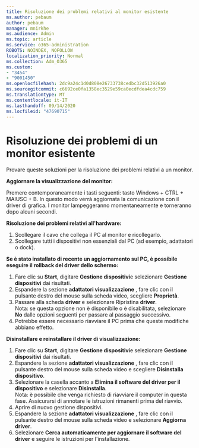 ```yaml
---
title: Risoluzione dei problemi relativi al monitor esistente
ms.author: pebaum
author: pebaum
manager: mnirkhe
ms.audience: Admin
ms.topic: article
ms.service: o365-administration
ROBOTS: NOINDEX, NOFOLLOW
localization_priority: Normal
ms.collection: Adm_O365
ms.custom:
- "3454"
- "9001450"
ms.openlocfilehash: 2dc9a24c1d0d808e26733738cedbc32d513926a0
ms.sourcegitcommit: c6692ce0fa1358ec3529e59ca0ecdfdea4cdc759
ms.translationtype: MT
ms.contentlocale: it-IT
ms.lasthandoff: 09/14/2020
ms.locfileid: "47690715"
---
```

# <a name="troubleshoot-an-existing-monitor"></a>Risoluzione dei problemi di un monitor esistente

Provare queste soluzioni per la risoluzione dei problemi relativi a un monitor. 

**Aggiornare la visualizzazione del monitor:**

Premere contemporaneamente i tasti seguenti: tasto Windows + CTRL + MAIUSC + B. In questo modo verrà aggiornata la comunicazione con il driver di grafica. I monitor lampeggeranno momentaneamente e torneranno dopo alcuni secondi.

**Risoluzione dei problemi relativi all'hardware:**

1. Scollegare il cavo che collega il PC al monitor e ricollegarlo.
2. Scollegare tutti i dispositivi non essenziali dal PC (ad esempio, adattatori o dock).

**Se è stato installato di recente un aggiornamento sul PC, è possibile eseguire il rollback del driver dello schermo:**

1. Fare clic su **Start**, digitare **Gestione dispositivi**e selezionare **Gestione dispositivi** dai risultati.
2. Espandere la sezione **adattatori visualizzazione** , fare clic con il pulsante destro del mouse sulla scheda video, scegliere **Proprietà**.
3. Passare alla scheda **driver** e selezionare Ripristina **driver**. <br>
Nota: se questa opzione non è disponibile o è disabilitata, selezionare **No** dalle opzioni seguenti per passare al passaggio successivo.
4. Potrebbe essere necessario riavviare il PC prima che queste modifiche abbiano effetto.

**Disinstallare e reinstallare il driver di visualizzazione:**

1. Fare clic su **Start**, digitare **Gestione dispositivi**e selezionare **Gestione dispositivi** dai risultati.
2. Espandere la sezione **adattatori visualizzazione** , fare clic con il pulsante destro del mouse sulla scheda video e scegliere **Disinstalla dispositivo**. 
3. Selezionare la casella accanto a **Elimina il software del driver per il dispositivo** e selezionare **Disinstalla**.<br>
Nota: è possibile che venga richiesto di riavviare il computer in questa fase. Assicurarsi di annotare le istruzioni rimanenti prima del riavvio.
4. Aprire di nuovo gestione dispositivi.
5. Espandere la sezione **adattatori visualizzazione** , fare clic con il pulsante destro del mouse sulla scheda video e selezionare **Aggiorna driver**.
6. Selezionare **Cerca automaticamente per aggiornare il software del driver** e seguire le istruzioni per l'installazione.